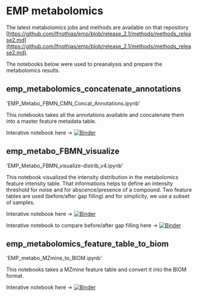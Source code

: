 # EMP metabolomics

The latest metabolomics jobs and methods are available on that repository [https://github.com/lfnothias/emp/blob/release_2.1/methods/methods_release2.md](https://github.com/lfnothias/emp/blob/release_2.1/methods/methods_release2.md).

The notebooks below were used to preanalysis and prepare the metabolomics results.


## emp_metabolomics_concatenate_annotations
'EMP_Metabo_FBMN_CMN_Concat_Annotations.ipynb'

This notebooks takes all the annotations available and concatenate them into a master feature metadata table.

Interative notebook here -> [![Binder](https://mybinder.org/badge_logo.svg)](https://mybinder.org/v2/gh/lfnothias/emp_metabolomics_quickvisualization/HEAD?filepath=EMP_Metabo_FBMN_CMN_Concat_Annotations.ipynb)


## emp_metabo_FBMN_visualize
'EMP_Metabo_FBMN_visualize-distrib_v4.ipynb'

This notebook visualized the intensity distribution in the metabolomics feature intensity table. That informations helps to define an intensity threshold for noise and for abscence/presence of a compound.
Two feature tables are used (before/after gap filling) and for simplicity, we use a subset of samples.

Interative notebook here -> [![Binder](https://mybinder.org/badge_logo.svg)](https://mybinder.org/v2/gh/lfnothias/emp_metabolomics_quickvisualization/HEAD?filepath=EMP_Metabo_FBMN_visualize-distrib_v4.ipynb)

Interative notebook to compare before/after gap filling here -> [![Binder](https://mybinder.org/badge_logo.svg)](https://mybinder.org/v2/gh/lfnothias/emp_metabolomics_quickvisualization/HEAD?filepath=EMP_Metabo_FBMN_visualize-distrib_v3_compare_before_after_gapfilling.ipynb)


## emp_metabolomics_feature_table_to_biom
'EMP_metabo_MZmine_to_BIOM.ipynb'

This notebooks takes a MZmine feature table and convert it into the BIOM format.

Interative notebook here -> [![Binder](https://mybinder.org/badge_logo.svg)](https://mybinder.org/v2/gh/lfnothias/emp_metabolomics_quickvisualization/HEAD?filepath=EMP_metabo_MZmine_to_BIOM.ipynb)